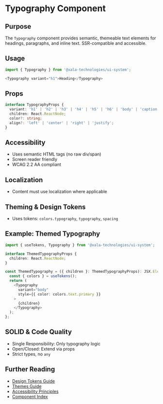 # Typography Component

## Purpose
The `Typography` component provides semantic, themeable text elements for headings, paragraphs, and inline text. SSR-compatible and accessible.

## Usage
```typescript
import { Typography } from '@xala-technologies/ui-system';

<Typography variant="h1">Heading</Typography>
```

## Props
```typescript
interface TypographyProps {
  variant: 'h1' | 'h2' | 'h3' | 'h4' | 'h5' | 'h6' | 'body' | 'caption' | 'overline';
  children: React.ReactNode;
  color?: string;
  align?: 'left' | 'center' | 'right' | 'justify';
}
```

## Accessibility
- Uses semantic HTML tags (no raw div/span)
- Screen reader friendly
- WCAG 2.2 AA compliant

## Localization
- Content must use localization where applicable

## Theming & Design Tokens
- Uses tokens: `colors.typography`, `typography`, `spacing`

## Example: Themed Typography
```typescript
import { useTokens, Typography } from '@xala-technologies/ui-system';

interface ThemedTypographyProps {
  children: React.ReactNode;
}

const ThemedTypography = ({ children }: ThemedTypographyProps): JSX.Element => {
  const { colors } = useTokens();
  return (
    <Typography 
      variant="body" 
      style={{ color: colors.text.primary }}
    >
      {children}
    </Typography>
  );
};
```

## SOLID & Code Quality
- Single Responsibility: Only typography logic
- Open/Closed: Extend via props
- Strict types, no `any`

## Further Reading
- [Design Tokens Guide](../design-tokens.md)
- [Themes Guide](../themes.md)
- [Accessibility Principles](../architecture.md)
- [Component Index](./README.md)
